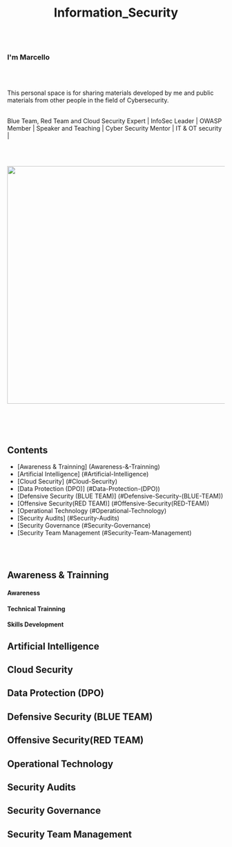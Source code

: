 <div align="center">
  
  # Information_Security
  <br>
  </br>
  
  </div>
  
  ### I'm Marcello
  <br>
  </br>
  
  This personal space is for sharing materials developed by me and public materials from other people in the field of Cybersecurity.
  <br>
  </br>
    
  Blue Team, Red Team and Cloud Security Expert | InfoSec Leader | OWASP Member | Speaker and Teaching | Cyber Security Mentor | IT & OT security |
  <br>
  </br>
    
  <br>
  <p align="center">
  <img src="https://media1.giphy.com/media/v1.Y2lkPTc5MGI3NjExeXYwdnNzcXJhdW1iNm1sOXFxd2xoMTNlYWY1d2tzeGRqeXpmZGZoNCZlcD12MV9pbnRlcm5hbF9naWZfYnlfaWQmY3Q9Zw/ELham0Mveox9e/giphy.gif" width="550">
  </p>
  </br>
    
  <br>
  </br>
    
  ## Contents
  - [Awareness & Trainning] (Awareness-&-Trainning)
  - [Artificial Intelligence] (#Artificial-Intelligence)
  - [Cloud Security] (#Cloud-Security)
  - [Data Protection (DPO)] (#Data-Protection-(DPO))
  - [Defensive Security (BLUE TEAM)] (#Defensive-Security-(BLUE-TEAM))
  - [Offensive Security(RED TEAM)] (#Offensive-Security(RED-TEAM))
  - [Operational Technology (#Operational-Technology)
  - [Security Audits] (#Security-Audits)
  - [Security Governance (#Security-Governance)
  - [Security Team Management (#Security-Team-Management)
  <br>
  </br>
  
  ## Awareness & Trainning

#### Awareness

#### Technical Trainning
#### Skills Development
  
  ## Artificial Intelligence


  
  ## Cloud Security


  
  ## Data Protection (DPO)


  
  ## Defensive Security (BLUE TEAM)


  
  ## Offensive Security(RED TEAM)


  
  ## Operational Technology


  
  ## Security Audits


  
  ## Security Governance


  
  ## Security Team Management


  
